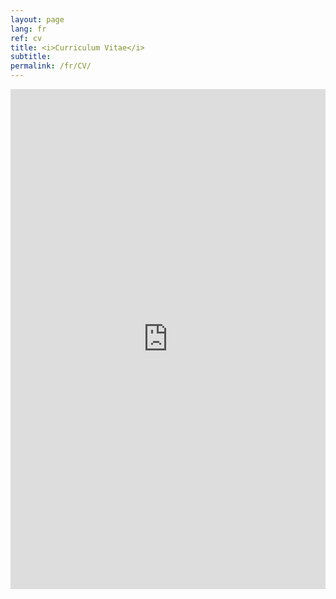 ```yaml
---
layout: page
lang: fr
ref: cv
title: <i>Curriculum Vitae</i>
subtitle:
permalink: /fr/CV/
---
```


<div style="text-align:center;">
  <embed 
    src="https://EstelleGvl.github.io/assets/download/20250826_CV_EGE.pdf" 
    type="application/pdf" 
    width="100%" 
    height="800px" 
    style="display:block; margin: 0 auto; border:none;" />
</div>

<br>